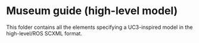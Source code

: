 # Museum guide (high-level model)

This folder contains all the elements specifying a UC3-inspired model in the high-level/ROS SCXML format.
